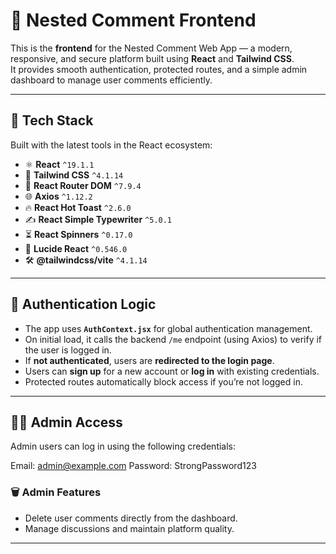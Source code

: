 # 🧠 Nested Comment Frontend

This is the **frontend** for the Nested Comment Web App — a modern, responsive, and secure platform built using **React** and **Tailwind CSS**.  
It provides smooth authentication, protected routes, and a simple admin dashboard to manage user comments efficiently.

---

## 🚀 Tech Stack

Built with the latest tools in the React ecosystem:

- ⚛️ **React** `^19.1.1`
- 🎨 **Tailwind CSS** `^4.1.14`
- 🧭 **React Router DOM** `^7.9.4`
- 🌐 **Axios** `^1.12.2`
- 🔥 **React Hot Toast** `^2.6.0`
- ✍️ **React Simple Typewriter** `^5.0.1`
- ⏳ **React Spinners** `^0.17.0`
- 🧩 **Lucide React** `^0.546.0`
- 🛠️ **@tailwindcss/vite** `^4.1.14`

---

## 🔐 Authentication Logic

- The app uses **`AuthContext.jsx`** for global authentication management.
- On initial load, it calls the backend `/me` endpoint (using Axios) to verify if the user is logged in.
- If **not authenticated**, users are **redirected to the login page**.
- Users can **sign up** for a new account or **log in** with existing credentials.
- Protected routes automatically block access if you’re not logged in.

---

## 🧑‍💼 Admin Access

Admin users can log in using the following credentials:

Email: admin@example.com
Password: StrongPassword123



### 🗑️ Admin Features
- Delete user comments directly from the dashboard.
- Manage discussions and maintain platform quality.

---
